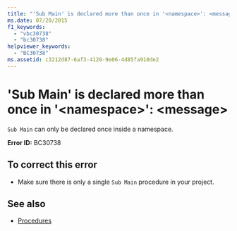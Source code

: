 ```yaml
---
title: "'Sub Main' is declared more than once in '<namespace>': <message>"
ms.date: 07/20/2015
f1_keywords: 
  - "vbc30738"
  - "bc30738"
helpviewer_keywords: 
  - "BC30738"
ms.assetid: c3212d87-6af3-4120-9e06-4d85fa910de2
---
```

# 'Sub Main' is declared more than once in '\<namespace>': \<message>
`Sub Main` can only be declared once inside a namespace.  
  
 **Error ID:** BC30738  
  
## To correct this error  
  
- Make sure there is only a single `Sub Main` procedure in your project.  
  
## See also

- [Procedures](../../visual-basic/programming-guide/language-features/procedures/index.md)
